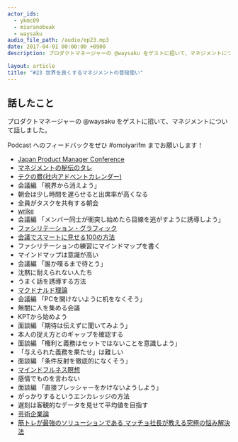 ```yaml
---
actor_ids:
  - ykmc09
  - miuranobuak
  - waysaku
audio_file_path: /audio/ep23.mp3
date: 2017-04-01 00:00:00 +0900
description: プロダクトマネージャーの @waysaku をゲストに招いて、マネジメントについて話しました。

layout: article
title: "#23 世界を良くするマネジメントの普段使い"
---
```


## 話したこと
プロダクトマネージャーの @waysaku をゲストに招いて、マネジメントについて話しました。

Podcast へのフィードバックをぜひ #omoiyarifm までお願いします！

- [Japan Product Manager Conference](http://pmconf.jp/)
- [マネジメントの秘伝のタレ](http://waysaku.hatenablog.com/entry/2017/02/05/004758)
- [テクの暦(社内アドベントカレンダー)](https://adtech.cyberagent.io/pr/archives/3200)
- 会議編 「視界から消えよう」
- 朝会は少し時間を遅らせると出席率が高くなる
- 全員がタスクを共有する朝会
- [wrike](https://www.wrike.com/ja/)
- 会議編 「メンバー同士が衝突し始めたら目線を逃がすように誘導しよう」
- [ファシリテーション・グラフィック](https://www.slideshare.net/nishikawa_makoto7/ss-3690179)
- [会議でスマートに見せる100の方法](https://www.amazon.co.jp/dp/4152096578)
- ファシリテーションの練習にマインドマップを書く
- マインドマップは意識が高い
- 会議編 「誰か喋るまで待とう」
- 沈黙に耐えられない人たち
- うまく話を誘導する方法
- [マクドナルド理論](https://medium.com/@ienjoy/mcdonalds-theory-9216e1c9da7d)
- 会議編 「PCを開けないように机をなくそう」
- 無闇に人を集める会議
- KPTから始めよう
- 面談編 「期待は伝えずに聞いてみよう」
- 本人の捉え方とのギャップを確認する
- 面談編 「権利と義務はセットではないことを意識しよう」
- 「与えられた義務を果たせ」は難しい
- 面談編 「条件反射を徹底的になくそう」
- [マインドフルネス瞑想](https://hanamirei.com/mindfulness-meisou/)
- 感情でものを言わない
- 面談編 「直接プレッシャーをかけないようしよう」
- がっかりするというエンカレッジの方法
- 遅刻は客観的なデータを見せて平均値を目指す
- [芸術企業論](https://www.amazon.co.jp/dp/4344011783)
- [筋トレが最強のソリューションである マッチョ社長が教える究極の悩み解決法](https://www.amazon.co.jp/dp/4426608376/)

